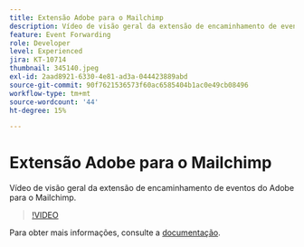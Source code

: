 ```yaml
---
title: Extensão Adobe para o Mailchimp
description: Vídeo de visão geral da extensão de encaminhamento de eventos do Adobe para o Mailchimp.
feature: Event Forwarding
role: Developer
level: Experienced
jira: KT-10714
thumbnail: 345140.jpeg
exl-id: 2aad8921-6330-4e81-ad3a-044423889abd
source-git-commit: 90f7621536573f60ac6585404b1ac0e49cb08496
workflow-type: tm+mt
source-wordcount: '44'
ht-degree: 15%

---
```


# Extensão Adobe para o Mailchimp

Vídeo de visão geral da extensão de encaminhamento de eventos do Adobe para o Mailchimp.

>[!VIDEO](https://video.tv.adobe.com/v/345140/?quality=12&learn=on)

Para obter mais informações, consulte a [documentação](https://experienceleague.adobe.com/docs/experience-platform/tags/extensions/adobe/mailchimp-edge/overview.html).
